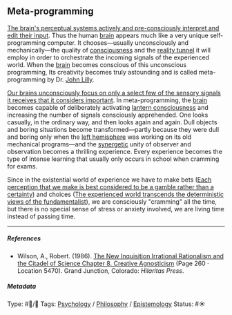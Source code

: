 ## Meta-programming

[The brain's perceptual systems actively and pre-consciously interpret and edit their input](The%20brain's%20perceptual%20systems%20actively%20and%20pre-consciously%20interpret%20and%20edit%20their%20input.md). Thus the human [brain](Brain.md) appears much like a very unique self-programming computer. It chooses—usually unconsciously and mechanically—the quality of [consciousness](Consciousness.md) and the [reality tunnel](Reality%20tunnel.md) it will employ in order to orchestrate the incoming signals of the experienced world. When the [brain](Brain.md) becomes conscious of this unconscious programming, Its creativity becomes truly astounding and is called meta-programming by Dr. [John Lilly](). 

[Our brains unconsciously focus on only a select few of the sensory signals it receives that it considers important](Our%20brains%20unconsciously%20focus%20on%20only%20a%20select%20few%20of%20the%20sensory%20signals%20it%20receives%20that%20it%20considers%20important.md). In meta-programming, the [brain](Brain.md) becomes capable of deliberately activating [lantern consciousness](Lantern%20consciousness.md) and increasing the number of signals consciously apprehended. One looks casually, in the ordinary way, and then looks again and again. Dull objects and boring situations become transformed—partly because they were dull and boring only when the [left hemisphere](Left%20hemisphere.md) was working on its old mechanical programs—and the [synergetic](Synergy.md) unity of observer and observation becomes a thrilling experience. Every experience becomes the type of intense learning that usually only occurs in school when cramming for exams. 

Since in the existential world of experience we have to make bets ([Each perception that we make is best considered to be a gamble rather than a certainty](Each%20perception%20that%20we%20make%20is%20best%20considered%20to%20be%20a%20gamble%20rather%20than%20a%20certainty.md)) and choices ([The experienced world transcends the deterministic views of the fundamentalist](The%20experienced%20world%20transcends%20the%20deterministic%20views%20of%20the%20fundamentalist.md)), we are consciously "cramming" all the time, but there is no special sense of stress or anxiety involved, we are living time instead of passing time. 

---

##### References

* Wilson, A., Robert. (1986). [The New Inquisition Irrational Rationalism and the Citadel of Science Chapter 8. Creative Agnosticism](The%20New%20Inquisition%20Irrational%20Rationalism%20and%20the%20Citadel%20of%20Science%20Chapter%208.%20Creative%20Agnosticism.md) (Page 260 · Location 5470). Grand Junction, Colorado: *Hilaritas Press*.

##### Metadata

Type: #🔵/🔵 
Tags: [Psychology](Psychology.md) / [Philosophy](Philosophy.md) / [Epistemology](Epistemology.md) 
Status: #☀️ 
